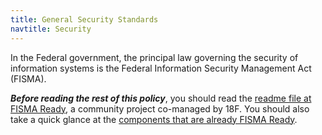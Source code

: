 ```yaml
---
title: General Security Standards
navtitle: Security
---
```


In the Federal government, the principal law governing the security of information systems is the Federal Information Security Management Act (FISMA).

_**Before reading the rest of this policy**_, you should read the [readme file at FISMA Ready](https://github.com/fisma-ready/fisma-ready.github.io/blob/master/README.md), a community project co-managed by 18F. You should also take a quick glance at the [components that are already FISMA Ready](https://github.com/fisma-ready).

